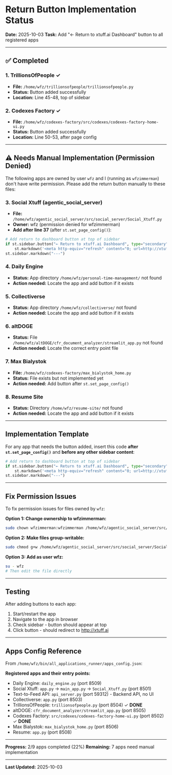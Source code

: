 # Return Button Implementation Status

**Date:** 2025-10-03
**Task:** Add "← Return to xtuff.ai Dashboard" button to all registered apps

---

## ✅ Completed

### 1. TrillionsOfPeople ✓
- **File:** `/home/wfz/trillionsofpeople/trillionsofpeople.py`
- **Status:** Button added successfully
- **Location:** Line 45-48, top of sidebar

### 2. Codexes Factory ✓
- **File:** `/home/wfz/codexes-factory/src/codexes/codexes-factory-home-ui.py`
- **Status:** Button added successfully
- **Location:** Line 50-53, after page config

---

## ⚠️ Needs Manual Implementation (Permission Denied)

The following apps are owned by user `wfz` and I (running as `wfzimmerman`) don't have write permission. Please add the return button manually to these files:

### 3. Social Xtuff (agentic_social_server)
- **File:** `/home/wfz/agentic_social_server/src/social_server/Social_Xtuff.py`
- **Owner:** wfz (permission denied for wfzimmerman)
- **Add after line 37** (after `st.set_page_config()`):

```python
# Add return to dashboard button at top of sidebar
if st.sidebar.button("← Return to xtuff.ai Dashboard", type="secondary", use_container_width=True):
    st.markdown('<meta http-equiv="refresh" content="0; url=http://xtuff.ai">', unsafe_allow_html=True)
st.sidebar.markdown("---")
```

### 4. Daily Engine
- **Status:** App directory `/home/wfz/personal-time-management/` not found
- **Action needed:** Locate the app and add button if it exists

### 5. Collectiverse
- **Status:** App directory `/home/wfz/collectiverse/` not found
- **Action needed:** Locate the app and add button if it exists

### 6. altDOGE
- **Status:** File `/home/wfz/altDOGE/cfr_document_analyzer/streamlit_app.py` not found
- **Action needed:** Locate the correct entry point file

### 7. Max Bialystok
- **File:** `/home/wfz/codexes-factory/max_bialystok_home.py`
- **Status:** File exists but not implemented yet
- **Action needed:** Add button after `st.set_page_config()`

### 8. Resume Site
- **Status:** Directory `/home/wfz/resume-site/` not found
- **Action needed:** Locate the app and add button if it exists

---

## Implementation Template

For any app that needs the button added, insert this code **after `st.set_page_config()`** and **before any other sidebar content**:

```python
# Add return to dashboard button at top of sidebar
if st.sidebar.button("← Return to xtuff.ai Dashboard", type="secondary", use_container_width=True):
    st.markdown('<meta http-equiv="refresh" content="0; url=http://xtuff.ai">', unsafe_allow_html=True)
st.sidebar.markdown("---")
```

---

## Fix Permission Issues

To fix permission issues for files owned by `wfz`:

**Option 1: Change ownership to wfzimmerman:**
```bash
sudo chown wfzimmerman:wfzimmerman /home/wfz/agentic_social_server/src/social_server/Social_Xtuff.py
```

**Option 2: Make files group-writable:**
```bash
sudo chmod g+w /home/wfz/agentic_social_server/src/social_server/Social_Xtuff.py
```

**Option 3: Add as user wfz:**
```bash
su - wfz
# Then edit the file directly
```

---

## Testing

After adding buttons to each app:

1. Start/restart the app
2. Navigate to the app in browser
3. Check sidebar - button should appear at top
4. Click button - should redirect to http://xtuff.ai

---

## Apps Config Reference

From `/home/wfz/bin/all_applications_runner/apps_config.json`:

**Registered apps and their entry points:**
- Daily Engine: `daily_engine.py` (port 8509)
- Social Xtuff: `app.py` → `main_app.py` → `Social_Xtuff.py` (port 8501)
- Text-to-Feed API: `api_server.py` (port 59312) - Backend API, no UI
- Collectiverse: `app.py` (port 8503)
- TrillionsOfPeople: `trillionsofpeople.py` (port 8504) ✓ **DONE**
- altDOGE: `cfr_document_analyzer/streamlit_app.py` (port 8505)
- Codexes Factory: `src/codexes/codexes-factory-home-ui.py` (port 8502) ✓ **DONE**
- Max Bialystok: `max_bialystok_home.py` (port 8506)
- Resume: `app.py` (port 8508)

---

**Progress:** 2/9 apps completed (22%)
**Remaining:** 7 apps need manual implementation

---

**Last Updated:** 2025-10-03
